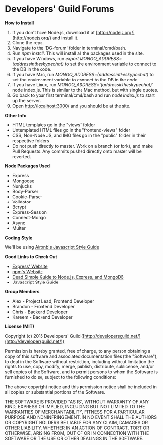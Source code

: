 # Developers' Guild Forums

**How to Install**

1. If you don't have Node.js, download it at [http://nodejs.org/](http://nodejs.org/) and install it.
2. Clone the repo.
3. Navigate to the 'DG-forum' folder in terminal/cmd/bash.
4. Run *npm install*. This will install all the packages used in the site.
5. If you have Windows, run *export MONGO_ADDRESS=(addressintheskypechat)* to set the environment variable to connect to the DB in the code.
6. If you have Mac, run *MONGO_ADDRESS=(addressintheskypechat)* to set the environment variable to connect to the DB in the code.
7. If you have Linux, run *MONGO_ADDRESS='(addressintheskypechat)'* node index.js. This is similar to the Mac method, but with single quotes.
8. Go back to your first terminal/cmd/bash and run *node index.js* to start up the server.
9. Open [http://localhost:3000/](http://localhost:3000/) and you should be at the site.

**Other Info**

- HTML templates go in the "views" folder
- Untemplated HTML files go in the "frontend-views" folder
- CSS, Non-Node JS, and IMG files go in the "public" folder in their respective folders
- Do not push directly to master. Work on a branch (or fork), and make Pull Requests. Any commits pushed directly onto master will be reverted.

**Node Packages Used**

- Express
- Mongoose
- Nunjucks
- Body-Parser
- Cookie-Parser
- Validator
- Bcrypt
- Express-Session
- Connect-Mongo
- Async
- Multer

**Coding Style**

We'll be using [Airbnb's Javascript Style Guide](https://github.com/airbnb/javascript)

**Good Links to Check Out**

- [Express' Website](http://expressjs.com/)
- [npm's Website](https://www.npmjs.com/)
- [Dead Simple Guide to Node.js, Express, and MongoDB](http://cwbuecheler.com/web/tutorials/2013/node-express-mongo/)
- [Javascript Style Guide](https://github.com/airbnb/javascript)

**Group Members**

- Alex - Project Lead, Frontend Developer
- Brandon - Frontend Developer
- Chris - Backend Developer
- Kareem - Backend Developer

**License (MIT)**

Copyright (c) 2015 Developers' Guild ([http://developersguild.net/](http://developersguild.net/))

Permission is hereby granted, free of charge, to any person obtaining
a copy of this software and associated documentation files (the
"Software"), to deal in the Software without restriction, including
without limitation the rights to use, copy, modify, merge, publish,
distribute, sublicense, and/or sell copies of the Software, and to
permit persons to whom the Software is furnished to do so, subject to
the following conditions:

The above copyright notice and this permission notice shall be
included in all copies or substantial portions of the Software.

THE SOFTWARE IS PROVIDED "AS IS", WITHOUT WARRANTY OF ANY KIND,
EXPRESS OR IMPLIED, INCLUDING BUT NOT LIMITED TO THE WARRANTIES OF
MERCHANTABILITY, FITNESS FOR A PARTICULAR PURPOSE AND
NONINFRINGEMENT. IN NO EVENT SHALL THE AUTHORS OR COPYRIGHT HOLDERS BE
LIABLE FOR ANY CLAIM, DAMAGES OR OTHER LIABILITY, WHETHER IN AN ACTION
OF CONTRACT, TORT OR OTHERWISE, ARISING FROM, OUT OF OR IN CONNECTION
WITH THE SOFTWARE OR THE USE OR OTHER DEALINGS IN THE SOFTWARE.
